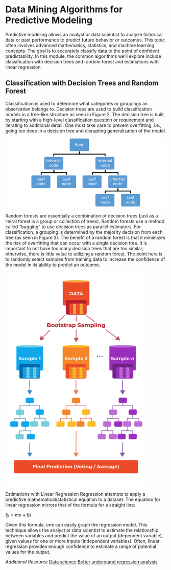 # Data Mining Algorithms for Predictive Modeling
Predictive modeling allows an analyst or data scientist to analyze historical data or past performance to predict future behavior or outcomes. This topic often involves advanced mathematics, statistics, and machine learning concepts. The goal is to accurately classify data to the point of confident predictability. In this module, the common algorithms we’ll explore include classification with decision trees and random forest and estimations with linear regression.

## Classification with Decision Trees and Random Forest
Classification is used to determine what categories or groupings an observation belongs to. Decision trees are used to build classification models in a tree-like structure as seen in Figure 2. The decision tree is built by starting with a high-level classification question or requirement and iterating to additional detail. One must take care to prevent overfitting, i.e., going too deep in a decision tree and disrupting generalization of the model.

![Example decision tree](../resources/predictive_data_modelling_1.png)

Random forests are essentially a combination of decision trees (just as a literal forest is a group or collection of trees). Random forests use a method called “bagging” to use decision trees as parallel estimators. For classification, a grouping is determined by the majority decision from each tree (as seen in Figure 3). The benefit of a random forest is that it minimizes the risk of overfitting that can occur with a single decision tree. It is important to not have too many decision trees that are too similar; otherwise, there is little value to utilizing a random forest. The point here is to randomly select samples from training data to increase the confidence of the model in its ability to predict an outcome.

![Example of a random forest](../resources/random_forest.png)

Estimations with Linear Regression
Regression attempts to apply a predictive mathematical/statistical equation to a dataset. The equation for linear regression mirrors that of the formula for a straight line:

(y = mx + b)

Given this formula, one can easily graph the regression model. This technique allows the analyst or data scientist to estimate the relationship between variables and predict the value of an output (dependent variable), given values for one or more inputs (independent variables). Often, linear regression provides enough confidence to estimate a range of potential values for the output.

_Additional Resource_
[Data science](https://builtin.com/data-science)
[Better understand regression analysis](https://builtin.com/data-science/regression-machine-learning)